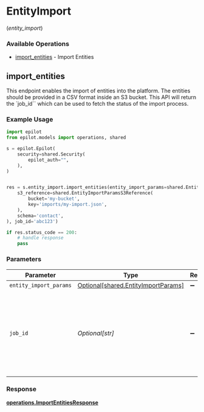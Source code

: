 # EntityImport
(*entity_import*)

### Available Operations

* [import_entities](#import_entities) - Import Entities

## import_entities

This endpoint enables the import of entities into the platform.
The entities should be provided in a CSV format inside an S3 bucket.
This API will return the `job_id`` which can be used to fetch the status of the import process.


### Example Usage

```python
import epilot
from epilot.models import operations, shared

s = epilot.Epilot(
    security=shared.Security(
        epilot_auth="",
    ),
)


res = s.entity_import.import_entities(entity_import_params=shared.EntityImportParams(
    s3_reference=shared.EntityImportParamsS3Reference(
        bucket='my-bucket',
        key='imports/my-import.json',
    ),
    schema='contact',
), job_id='abc123')

if res.status_code == 200:
    # handle response
    pass
```

### Parameters

| Parameter                                                                                                     | Type                                                                                                          | Required                                                                                                      | Description                                                                                                   | Example                                                                                                       |
| ------------------------------------------------------------------------------------------------------------- | ------------------------------------------------------------------------------------------------------------- | ------------------------------------------------------------------------------------------------------------- | ------------------------------------------------------------------------------------------------------------- | ------------------------------------------------------------------------------------------------------------- |
| `entity_import_params`                                                                                        | [Optional[shared.EntityImportParams]](../../models/shared/entityimportparams.md)                              | :heavy_minus_sign:                                                                                            | N/A                                                                                                           |                                                                                                               |
| `job_id`                                                                                                      | *Optional[str]*                                                                                               | :heavy_minus_sign:                                                                                            | The ID of the import job. This ID is used to track the progress and fetch the result of the import operation. | abc123                                                                                                        |


### Response

**[operations.ImportEntitiesResponse](../../models/operations/importentitiesresponse.md)**

